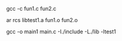 gcc -c fun1.c fun2.c

ar rcs libtest1.a fun1.o fun2.o

gcc -o main1 main.c -I./include -L./lib -ltest1